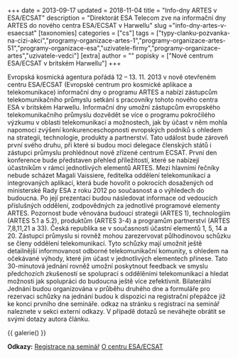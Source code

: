 +++
date = 2013-09-17
updated = 2018-11-04
title = "Info-dny ARTES v ESA/ECSAT"
description = "Direktorát ESA Telecom zve na informační dny ARTES do nového centra ESA/ECSAT v Harwellu"
slug ="info-dny-artes-v-esaecsat"
[taxonomies]
categories = ["cs"]
tags = ["typy-clanku-pozvanka-na-cizi-akci","programy-organizace-artes-1","programy-organizace-artes-51","programy-organizace-esa","uzivatele-firmy","programy-organizace-artes","uzivatele-vedci"]
[extra]
author = ""
popisky = ["Nové centrum ESA/ECSAT v britském Harwellu"]
+++

Evropská kosmická agentura pořádá 12 – 13. 11. 2013 v nově otevřeném centru ESA/ECSAT (Evropské centrum pro kosmické aplikace a telekomunikace) informační dny o programu ARTES a nabízí zástupcům telekomunikačního průmyslu setkání s pracovníky tohoto nového centra ESA v britském Harwellu. Informační dny umožní zástupcům evropského telekomunikačního průmyslu dozvědět se více o programu pokročilého výzkumu v oblasti telekomunikací a možnostech, jak by účast v něm mohla napomoci zvýšení konkurenceschopnosti evropských podniků s ohledem na strategii, technologie, produkty a partnerství. Tato událost bude zároveň první svého druhu, při které si budou moci delegace členských států i zástupci průmyslu prohlédnout nově zřízené centrum ECSAT. První den konference bude představen přehled příležitostí, které se nabízejí účastníkům v rámci jednotlivých elementů ARTES. Mezi hlavními řečníky nebude scházet Magali Vaissiere, ředitelka oddělení telekomunikací a integrovaných aplikací, která bude hovořit o pokrocích dosažených od ministerské Rady ESA z roku 2012 po současnost a o výhledech do budoucna. Po její prezentaci budou následovat informace od vedoucích příslušných oddělení, zodpovědných za jednotlivé programové elementy ARTES. Pozornost bude věnována budoucí strategii (ARTES 1), technologiím (ARTES 5.1 a 5.2), produktům (ARTES 3-4) a programům partnerství (ARTES 7,8,11,21 a 33). Česká republika se v současnosti účastní elementů 1, 5, 14 a 20. Zástupci průmyslu si rovněž mohou zarezervovat půlhodinovou schůzku se členy oddělení telekomunikací. Tyto schůzky mají umožnit ještě detailnější informovanost odborné telekomunikační komunity, s ohledem na očekávané výhody, které jim účast v jednotlivých elementech přinese. Tato 30-minutová jednání rovněž umožní poskytnout feedback ve smyslu předchozích zkušeností se spoluprací s oddělěními telekomunikací a hledat možnosti jak spolupráci do budoucna ještě více zefektivnit. Bilaterální Jednání budou organizována v průběhu druhého dne a formuláře pro rezervaci schůzky na jednání budou k dispozici na registrační přepážce již ke konci prvního dne semináře. odkaz na stránku s registrací na seminář naleznete v sekci externí odkazy. V případě dotazů se neváhejte obrátit se svými dotazy autora článku. 

{{ galerie() }}

**Odkazy:**
[Registrace na seminář]
[O centru ESA/ECSAT]

[Registrace na seminář]: http://congrexprojects.com/2013-events/13m58/registration
[O centru ESA/ECSAT]: http://www.esa.int/About_Us/Welcome_to_ESA/ECSAT
